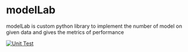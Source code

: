 # modelLab
modelLab is custom python library to implement the number of model on given data and gives the metrics of performance


[![Unit Test](https://github.com/Abhishekkaddipudi/modelLab/actions/workflows/main.yml/badge.svg)](https://github.com/Abhishekkaddipudi/modelLab/actions/workflows/main.yml)
